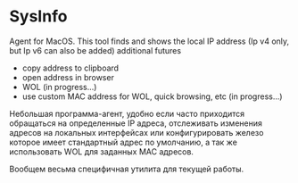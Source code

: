 #  SysInfo

Agent for MacOS. This tool finds and shows the local IP address (Ip v4 only, but Ip v6 can also be added)
additional futures
- copy address to clipboard
- open address in browser
- WOL (in progress...)
- use custom MAC address for WOL, quick browsing, etc (in progress...)

Небольшая программа-агент, удобно если часто приходится обращаться на определенные IP адреса, 
отслеживать изменения адресов на локальных интерфейсах или конфигурировать железо которое имеет стандартный адрес по умолчанию, 
а так же использовать WOL для заданных MAC адресов.

Вообщем весьма специфичная утилита для текущей работы.    
   

